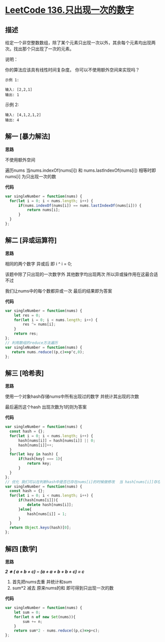 # [LeetCode 136.只出现一次的数字](https://leetcode-cn.com/problems/single-number)
## 描述

给定一个非空整数数组，除了某个元素只出现一次以外，其余每个元素均出现两次。找出那个只出现了一次的元素。

说明：

你的算法应该具有线性时间复杂度。 你可以不使用额外空间来实现吗？
```
示例 1:

输入: [2,2,1]
输出: 1
```
示例 2:
```
输入: [4,1,2,1,2]
输出: 4
```
## 解一 [暴力解法]
**思路**

不使用额外空间 

遍历nums 当nums.indexOf(nums[i]) 和 nums.lastIndexOf(nums[i]) 相等时即 nums[i] 为只出现一次的数

**代码**
```Javascript 
var singleNumber = function(nums) {
  for(let i = 0; i < nums.length; i++) {
      if(nums.indexOf(nums[i]) == nums.lastIndexOf(nums[i])) {
          return nums[i];
      }
  }
};
```
## 解二 [异或运算符]
**思路**

相同的两个数字 异或后 即 i ^ i = 0;

该题中除了只出现的一次数字外 其他数字均出现两次 所以异或操作用在这最合适不过

我们让nums中的每个数都异或一次 最后的结果即为答案


**代码**
```Javascript 
var singleNumber = function(nums) {
    let res = 0;
    for(let i = 0; i < nums.length; i++) {
        res ^= nums[i];
    }
    return res;
};
// 利用数组的reduce方法遍历
var singleNumber = function(nums) {
   return nums.reduce((p,c)=>p^c,0);
};
```

## 解三 [哈希表]
**思路**

使用一个对象hash存储nums中所有出现过的数字 并统计其出现的次数

最后遍历这个hash 出现次数为1的则为答案

**代码**
```Javascript 
var singleNumber = function(nums) {
  const hash = {};
  for(let i = 0; i < nums.length; i++) {
      hash[nums[i]] = hash[nums[i]] || 0;
      hash[nums[i]]++;
  }
  for(let key in hash) {
      if(hash[key] === 1){
          return key;
      }
  }
};
// 优化 我们可以在判断hash中是否已存在nums[i]的时候做修改  当 hash[nums[i]]存在 则删除 不存在则写入 最后返回hash的唯一key名
var singleNumber = function(nums) {
  const hash = {};
  for(let i = 0; i < nums.length; i++) {
      if(hash[nums[i]]){
          delete hash[nums[i]];
      }else{
          hash[nums[i]] = 1;
      }
  }
  return Object.keys(hash)[0];
};
```
## 解四 [数学]
**思路**

***2 ∗ ( a + b + c) − (a + a + b + b + c) = c***

1. 首先把nums去重 并统计和sum
2. sum*2 减去 原来nums的和 即可得到只出现一次的数

**代码**
```Javascript 
var singleNumber = function(nums) {
    let sum = 0;
    for(let n of new Set(nums)){
        sum += n;
    }
    return sum*2 - nums.reduce((p,c)=>p+c);
};
```
